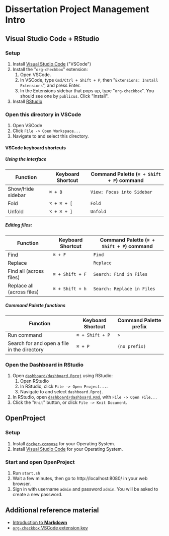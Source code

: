 # Dissertation Project Management Intro

## Visual Studio Code + RStudio

### Setup

1. Install [Visual Studio Code](https://code.visualstudio.com/) ("VSCode")
1. Install the "`org-checkbox`" extension:
   1. Open VSCode.
   1. In VSCode, type `Cmd/Ctrl + Shift + P`, then "`Extensions: Install Extensions`", and press Enter.
   1. In the Extensions sidebar that pops up, type "`org-checkbox`". You should see one by `publicus`. Click "Install".
1. Install [RStudio](https://rstudio.com/products/rstudio/download/)

### Open this directory in VSCode

1. Open VSCode
1. Click `File -> Open Workspace...`
1. Navigate to and select this directory.

#### VSCode keyboard shortcuts

##### Using the interface

| Function          | Keyboard Shortcut | Command Palette (`⌘ + Shift + P`) command |
| ----------------- | ----------------- | ----------------------------------------- |
| Show/Hide sidebar | `⌘ + B`           | `View: Focus into Sidebar`                |
| Fold              | `⌥ + ⌘ + [`       | `Fold`                                    |
| Unfold            | `⌥ + ⌘ + ]`       | `Unfold`                                  |

##### Editing files:

| Function                   | Keyboard Shortcut | Command Palette (`⌘ + Shift + P`) command |
| -------------------------- | ----------------- | ----------------------------------------- |
| Find                       | `⌘ + F`           | `Find`                                    |
| Replace                    |                   | `Replace`                                 |
| Find all (across files)    | `⌘ + Shift + F`   | `Search: Find in Files`                   |
| Replace all (across files) | `⌘ + Shift + h`   | `Search: Replace in Files`                |

##### Command Palette functions

| Function                                    | Keyboard Shortcut | Command Palette prefix |
| ------------------------------------------- | ----------------- | ---------------------- |
| Run command                                 | `⌘ + Shift + P`   | `>`                    |
| Search for and open a file in the directory | `⌘ + P`           | `(no prefix)`          |

### Open the Dashboard in RStudio

1. Open [`dashboard/dashboard.Rproj`](dashboard/dashboard.Rproj) using RStudio:
   1. Open RStudio
   1. In RStudio, click `File -> Open Project...`.
   1. Navigate to and select `dashboard.Rproj`.
1. In RStudio, open [`dashboard/dashboard.Rmd`](dashboard/dashboard.Rmd), with `File -> Open File...`
1. Click the "`Knit`" button, or click `File -> Knit Document`.

## OpenProject

### Setup

1. Install [`docker-compose`](https://docs.docker.com/compose/install/#install-compose) for your Operating System.
1. Install [Visual Studio Code](https://code.visualstudio.com/) for your Operating System.

### Start and open OpenProject

1. Run `start.sh`
1. Wait a few minutes, then go to http://localhost:8080/ in your web browser.
1. Sign in with username `admin` and password `admin`. You will be asked to create a new password.

## Additional reference material

- [Introduction to **Markdown**](https://guides.github.com/features/mastering-markdown/)
- [`org-checkbox` VSCode extension key](key.md)
